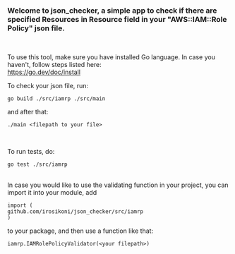 <h3>Welcome to json_checker, a simple app to check if there are specified Resources in Resource field in your "AWS::IAM::Role Policy"
json file.</h3></br>

To use this tool, make sure you have installed Go language. In case you haven't, follow steps listed here:</br>
https://go.dev/doc/install </br>

To check your json file, run: </br>
```
go build ./src/iamrp ./src/main
```
and after that: </br>
```
./main <filepath to your file>
```
</br>

To run tests, do: </br>

```
go test ./src/iamrp
```
</br>
In case you would like to use the validating function in your project, you can import it into your module, add </br>

```
import (
github.com/irosikoni/json_checker/src/iamrp
)
```
to your package, and then use a function like that: </br>

```
iamrp.IAMRolePolicyValidator(<your filepath>)
```
